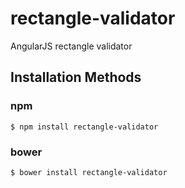 # rectangle-validator
AngularJS rectangle validator

## Installation Methods

### npm
```
$ npm install rectangle-validator
```
### bower
```
$ bower install rectangle-validator